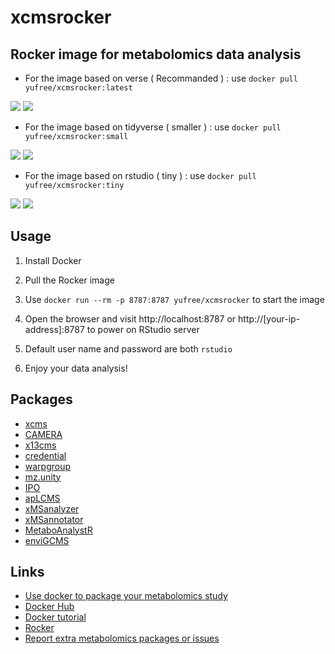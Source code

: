 # xcmsrocker

## Rocker image for metabolomics data analysis

- For the image based on verse ( Recommanded ) : use `docker pull yufree/xcmsrocker:latest`

[![](https://images.microbadger.com/badges/image/yufree/xcmsrocker.svg)](https://microbadger.com/images/yufree/xcmsrocker "Get your own image badge on microbadger.com") [![](https://images.microbadger.com/badges/version/yufree/xcmsrocker.svg)](https://microbadger.com/images/yufree/xcmsrocker "Get your own version badge on microbadger.com")

- For the image based on tidyverse ( smaller ) : use `docker pull yufree/xcmsrocker:small`

[![](https://images.microbadger.com/badges/image/yufree/xcmsrocker:small.svg)](https://microbadger.com/images/yufree/xcmsrocker:small "Get your own image badge on microbadger.com") [![](https://images.microbadger.com/badges/version/yufree/xcmsrocker:small.svg)](https://microbadger.com/images/yufree/xcmsrocker:small "Get your own version badge on microbadger.com")

- For the image based on rstudio ( tiny ) : use `docker pull yufree/xcmsrocker:tiny`

[![](https://images.microbadger.com/badges/image/yufree/xcmsrocker:tiny.svg)](https://microbadger.com/images/yufree/xcmsrocker:tiny "Get your own image badge on microbadger.com") [![](https://images.microbadger.com/badges/version/yufree/xcmsrocker:tiny.svg)](https://microbadger.com/images/yufree/xcmsrocker:tiny "Get your own version badge on microbadger.com")

## Usage

1. Install Docker

2. Pull the Rocker image

3. Use `docker run --rm -p 8787:8787 yufree/xcmsrocker` to start the image

4. Open the browser and visit http://localhost:8787 or http://[your-ip-address]:8787 to power on RStudio server

5. Default user name and password are both `rstudio`

6. Enjoy your data analysis!

## Packages

- [xcms](https://bioconductor.org/packages/release/bioc/html/xcms.html)
- [CAMERA](https://bioconductor.org/packages/release/bioc/html/CAMERA.html)
- [x13cms](http://pubs.acs.org/doi/10.1021/ac403384n)
- [credential](http://pubs.acs.org/doi/abs/10.1021/ac503092d)
- [warpgroup](https://academic.oup.com/bioinformatics/article-lookup/doi/10.1093/bioinformatics/btv564)
- [mz.unity](http://pubs.acs.org/doi/abs/10.1021/acs.analchem.6b01702)
- [IPO](https://bioconductor.org/packages/release/bioc/html/IPO.html)
- [apLCMS](https://sourceforge.net/projects/aplcms/)
- [xMSanalyzer](https://bmcbioinformatics.biomedcentral.com/articles/10.1186/1471-2105-14-15)
- [xMSannotator](http://pubs.acs.org/doi/abs/10.1021/acs.analchem.6b01214)
- [MetaboAnalystR](https://github.com/xia-lab/MetaboAnalystR)
- [enviGCMS](https://cran.r-project.org/web/packages/enviGCMS/index.html)

## Links

- [Use docker to package your metabolomics study](https://yufree.cn/en/2018/01/17/use-docker-to-package-your-metabolomics-study/)
- [Docker Hub](https://hub.docker.com/r/yufree/xcmsrocker/)
- [Docker tutorial](http://ropenscilabs.github.io/r-docker-tutorial/)
- [Rocker](https://www.rocker-project.org/)
- [Report extra metabolomics packages or issues](https://github.com/yufree/xcmsrocker/issues)